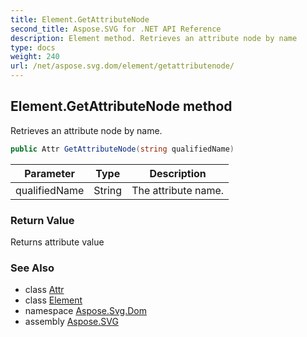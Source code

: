 ```yaml
---
title: Element.GetAttributeNode
second_title: Aspose.SVG for .NET API Reference
description: Element method. Retrieves an attribute node by name
type: docs
weight: 240
url: /net/aspose.svg.dom/element/getattributenode/
---
```

## Element.GetAttributeNode method

Retrieves an attribute node by name.

```csharp
public Attr GetAttributeNode(string qualifiedName)
```

| Parameter | Type | Description |
| --- | --- | --- |
| qualifiedName | String | The attribute name. |

### Return Value

Returns attribute value

### See Also

* class [Attr](../../attr/)
* class [Element](../)
* namespace [Aspose.Svg.Dom](../../../aspose.svg.dom/)
* assembly [Aspose.SVG](../../../)
